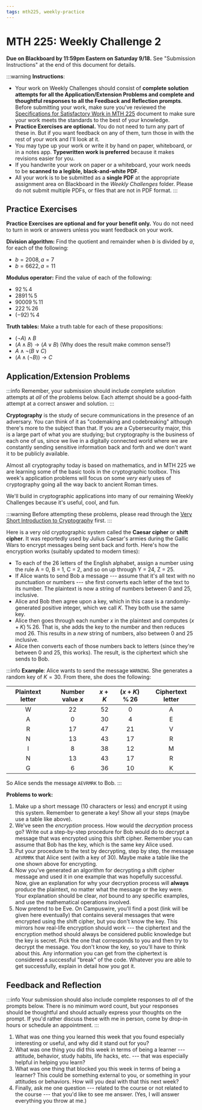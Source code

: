 ```yaml
---
tags: mth225, weekly-practice
---
```


# MTH 225: Weekly Challenge 2

**Due on Blackboard by 11:59pm Eastern on Saturday 9/18.** See "Submission Instructions" at the end of this document for details. 

:::warning
**Instructions**: 

* Your work on Weekly Challenges should consist of **complete solution attempts for all the Application/Extension Problems and complete and thoughtful responses to all the Feedback and Reflection prompts**. Before submitting your work, make sure you've reviewed the [Specifications for Satisfactory Work in MTH 225](/Cy6P0rGZQzuOM3NwZ3ZuMw) document to make sure your work meets the standards to the best of your knowledge. 
* **Practice Exercises are optional.** You do not need to turn any part of these in. But if you want feedback on any of them, turn those in with the rest of your work and I'll look at it. 
* You may type up your work or write it by hand on paper, whiteboard, or in a notes app. **Typewritten work is preferred** because it makes revisions easier for you.
* If you handwrite your work on paper or a whiteboard, your work needs to be **scanned to a legible, black-and-white PDF**. 
* All your work is to be submitted as a **single PDF** at the appropriate assignment area on Blackboard in the *Weekly Challenges* folder. Please do not submit multiple PDFs, or files that are not in PDF format. 
:::


## Practice Exercises 

**Practice Exercises are optional and for your benefit only.** You do not need to turn in work or answers unless you want feedback on your work. 

**Division algorithm:** Find the quotient and remainder when $b$ is divided by $a$, for each of the following: 

- $b = 2008, a = 7$
- $b = 6622, a = 11$

**Modulus operator:** Find the value of each of the following: 

- $92 \, \% \, 4$ 
- $2891 \, \% \, 5$ 
- $90009 \, \% \, 11$ 
- $222 \, \% \, 26$ 
- $(-92) \, \% \, 4$ 

**Truth tables:** Make a truth table for each of these propositions: 

- $(\neg A) \wedge B$
- $(A \wedge B) \rightarrow (A \vee B)$  (Why does the result make common sense?)
- $A \wedge \neg (B \vee C)$
- $(A \wedge (\neg B)) \rightarrow C$


## Application/Extension Problems 

:::info
Remember, your submission should include complete solution attempts at *all* of the problems below. Each attempt should be a good-faith attempt at a correct answer and solution. 
:::

**Cryptography** is the study of secure communications in the presence of an adversary. You can think of it as "codemaking and codebreaking" although there's more to the subject than that. If you are a Cybersecurity major, this is a large part of what you are studying; but cryptography is the business of each one of us, since we live in a digitally connected world where we are constantly sending sensitive information back and forth and we don't want it to be publicly available. 

Almost all cryptography today is based on mathematics, and in MTH 225 we are learning some of the basic tools in the cryptographic toolbox. This week's application problems will focus on some *very* early uses of cryptography going all the way back to ancient Roman times. 

We'll build in cryptographic applications into many of our remaining Weekly Challenges because it's useful, cool, and fun. 

:::warning
Before attempting these problems, please read through the [Very Short Introduction to Cryptography](/HIom2Po5RNiscLfUYC6qCw) first. 
:::

Here is a very old cryptographic system called the **Caesar cipher** or **shift cipher**. It was reportedly used by Julius Caesar's armies during the Gallic Wars to encrypt messages being sent back and forth. Here's how the encryption works (suitably updated to modern times): 

- To each of the 26 letters of the English alphabet, assign a number using the rule A = 0, B = 1, C = 2, and so on up through Y = 24, Z = 25. 
- If Alice wants to send Bob a message --- assume that it's all text with no punctuation or numbers --- she first converts each letter of the text to its number. The plaintext is now a string of numbers between 0 and 25, inclusive. 
- Alice and Bob then agree upon a key, which in this case is a randomly-generated positive integer, which we call $K$. They both use the same key. 
- Alice then goes through each number $x$ in the plaintext and computes $(x + K) \, \% \, 26$. That is, she adds the key to the number and then reduces mod 26. This results in a *new* string of numbers, also between 0 and 25 inclusive. 
- Alice then converts each of those numbers back to letters (since they're between 0 and 25, this works). The result, is the ciphertext which she sends to Bob. 

:::info 
**Example**: Alice wants to send the message `WARNING`. She generates a random key of $K = 30$. From there, she does the following: 



| Plaintext letter | Number value $x$ | $x + K$ | $(x + K) \, \% \, 26$ | Ciphertext letter |
|:----------------:|:----------------:|:-------:|:---------------------:|:-----------------:|
|        W         |       22           |  52       |       0                |    A               |
|       A           |       0           |  30       |     4                  |     E              |
|      R            |      17            |  47       |    21                   |   V                |
|      N            |        13          |  43       |    17                   |  R                 |
|       I           |        8          |   38      |     12                  |    M               |
|       N           |       13           |  43       |    17                   |   R                |
|        G         |       6           |   36      |     10                  |    K               |

So Alice sends the message `AEVRMRK` to Bob.
:::


**Problems to work:** 

1. Make up a short message (10 characters or less) and encrypt it using this system. Remember to generate a key! Show all your steps (maybe use a table like above). 
2. We've seen the *encryption* process. How would the *decryption* process go? Write out a step-by-step procedure for Bob would do to decrypt a message that was encrypted using this shift cipher. Remember you can assume that Bob has the key, which is the same key Alice used. 
3. Put your procedure to the test by decrypting, step by step, the message `AEVRMRK` that Alice sent (with a key of 30). Maybe make a table like the one shown above for encrypting. 
4. Now you've generated an algorithm for decrypting a shift cipher message and used it in one example that was hopefully successful. Now, give an explanation for why your decryption process will **always** produce the plaintext, no matter what the message or the key were. Your explanation should be clear, *not* bound to any specific examples, and use the mathematical operations involved. 
5. Now pretend to be Eve. On Campuswire, you'll find a post (link will be given here eventually) that contains several messages that were encrypted using the shift cipher, but you don't know the key. This mirrors how real-life encryption should work --- the ciphertext and the encryption method should always be considered public knowledge but the key is secret. Pick the one that corresponds to you and then try to decrypt the message. You don't know the key, so you'll have to think about this. Any information you can get from the ciphertext is considered a successful "break" of the code. Whatever you are able to get successfully, explain in detail how you got it. 

## Feedback and Reflection 

:::info
Your submission should also include complete responses to *all* of the prompts below. There is no minimum word count, but your responses should be thoughtful and should actually express your thoughts on the prompt. If you'd rather discuss these with me in person, come by drop-in hours or schedule an appointment. 
:::

1. What was one thing you learned this week that you found especially interesting or useful, and why did it stand out for you? 
2. What was one thing you did this week in terms of being a learner --- attitude, behavior, study habits, life hacks, etc. --- that was especially helpful in helping you learn? 
3. What was one thing that blocked you this week in terms of being a learner? This could be something external to you, or something in your attitudes or behaviors. How will you deal with that this next week? 
4. Finally, ask me one question --- related to the course or not related to the course --- that you'd like to see me answer. (Yes, I will answer everything you throw at me.) 